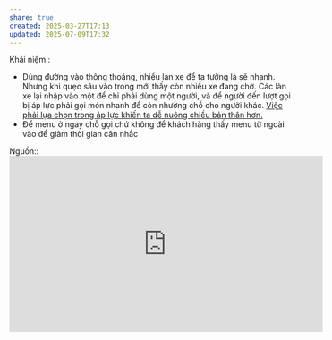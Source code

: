 ```yaml
---
share: true
created: 2025-03-27T17:13
updated: 2025-07-09T17:32
---
```

Khái niệm:: 
- Dùng đường vào thông thoáng, nhiều làn xe để ta tưởng là sẽ nhanh. Nhưng khi quẹo sâu vào trong mới thấy còn nhiều xe đang chờ. Các làn xe lại nhập vào một để chỉ phải dùng một người, và để người đến lượt gọi bị áp lực phải gọi món nhanh để còn nhường chỗ cho người khác. [Việc phải lựa chọn trong áp lực khiến ta dễ nuông chiều bản thân hơn.](./Vi%E1%BB%87c%20ph%E1%BA%A3i%20l%E1%BB%B1a%20ch%E1%BB%8Dn%20trong%20%C3%A1p%20l%E1%BB%B1c%20khi%E1%BA%BFn%20ta%20d%E1%BB%85%20nu%C3%B4ng%20chi%E1%BB%81u%20b%E1%BA%A3n%20th%C3%A2n%20h%C6%A1n..md)
- Để menu ở ngay chỗ gọi chứ không để khách hàng thấy menu từ ngoài vào để giảm thời gian cân nhắc 

Nguồn:: <iframe width="560" height="315" src="https://www.youtube.com/embed/YHugpxGZqkQ?si=xIzUMp5jzA_v60pq" title="YouTube video player" frameborder="0" allow="accelerometer; autoplay; clipboard-write; encrypted-media; gyroscope; picture-in-picture; web-share" referrerpolicy="strict-origin-when-cross-origin" allowfullscreen></iframe>
